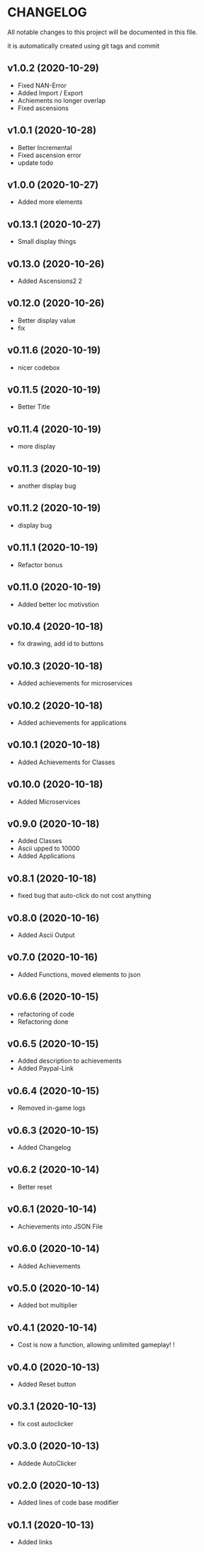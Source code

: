# CHANGELOG

All notable changes to this project will be documented in this file.

it is automatically created using git tags and commit

## v1.0.2 (2020-10-29)

* Fixed NAN-Error
* Added Import / Export
* Achiements no longer overlap
* Fixed ascensions

## v1.0.1 (2020-10-28)

* Better Incremental
* Fixed ascension error
* update todo

## v1.0.0 (2020-10-27)

* Added more elements

## v0.13.1 (2020-10-27)

* Small display things

## v0.13.0 (2020-10-26)

* Added Ascensions2 2

## v0.12.0 (2020-10-26)

* Better display value
* fix

## v0.11.6 (2020-10-19)

* nicer codebox

## v0.11.5 (2020-10-19)

* Better Title

## v0.11.4 (2020-10-19)

* more display

## v0.11.3 (2020-10-19)

* another display bug

## v0.11.2 (2020-10-19)

* display bug

## v0.11.1 (2020-10-19)

* Refactor bonus

## v0.11.0 (2020-10-19)

* Added better loc motivstion

## v0.10.4 (2020-10-18)

* fix drawing, add id to buttons

## v0.10.3 (2020-10-18)

* Added achievements for microservices

## v0.10.2 (2020-10-18)

* Added achievements for applications

## v0.10.1 (2020-10-18)

* Added Achievements for Classes

## v0.10.0 (2020-10-18)

* Added Microservices

## v0.9.0 (2020-10-18)

* Added Classes
* Ascii upped to 10000
* Added Applications

## v0.8.1 (2020-10-18)

* fixed bug that auto-click do not cost anything

## v0.8.0 (2020-10-16)

* Added Ascii Output

## v0.7.0 (2020-10-16)

* Added Functions, moved elements to json

## v0.6.6 (2020-10-15)

* refactoring of code
* Refactoring done

## v0.6.5 (2020-10-15)

* Added description to achievements
* Added Paypal-Link

## v0.6.4 (2020-10-15)

* Removed in-game logs

## v0.6.3 (2020-10-15)

* Added Changelog

## v0.6.2 (2020-10-14)

* Better reset

## v0.6.1 (2020-10-14)

* Achievements into JSON File

## v0.6.0 (2020-10-14)

* Added Achievements

## v0.5.0 (2020-10-14)

* Added bot multiplier

## v0.4.1 (2020-10-14)

* Cost is now a function, allowing unlimited gameplay! !

## v0.4.0 (2020-10-13)

* Added Reset button

## v0.3.1 (2020-10-13)

* fix cost autoclicker

## v0.3.0 (2020-10-13)

* Addede AutoClicker

## v0.2.0 (2020-10-13)

* Added lines of code base modifier

## v0.1.1 (2020-10-13)

* Added links

